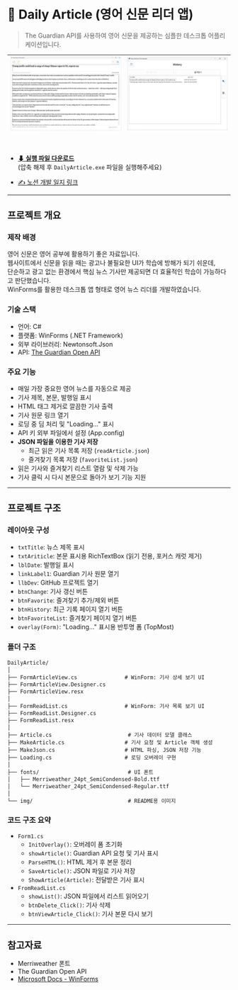 # 📰 Daily Article (영어 신문 리더 앱)
> The Guardian API를 사용하여 영어 신문을 제공하는 심플한 데스크톱 어플리케이션입니다.

![첫화면](./img/home.jpg) | ![리스트 화면](./img/list.jpg)
--|--|

<br>

- **[⬇ 실행 파일 다운로드](https://github.com/tony96kimsh/DailyArticle/releases/download/1.0.0/Release.zip)**  
(압축 해제 후 `DailyArticle.exe` 파일을 실행해주세요)

- [✍️ 노션 개발 일지 링크](https://stump-smartphone-024.notion.site/Daily-Article-1e6f398452c380289406f706b6038731?pvs=4)

---

## 프로젝트 개요

### 제작 배경

영어 신문은 영어 공부에 활용하기 좋은 자료입니다.  
웹사이트에서 신문을 읽을 때는 광고나 불필요한 UI가 학습에 방해가 되기 쉬운데,  
단순하고 광고 없는 환경에서 핵심 뉴스 기사만 제공되면 더 효율적인 학습이 가능하다고 판단했습니다.  
WinForms를 활용한 데스크톱 앱 형태로 영어 뉴스 리더를 개발하였습니다.

### 기술 스택

- 언어: C#
- 플랫폼: WinForms (.NET Framework)
- 외부 라이브러리: Newtonsoft.Json
- API: [The Guardian Open API](https://open-platform.theguardian.com/)

### 주요 기능

- 매일 가장 중요한 영어 뉴스를 자동으로 제공
- 기사 제목, 본문, 발행일 표시
- HTML 태그 제거로 깔끔한 기사 출력
- 기사 원문 링크 열기
- 로딩 중 딤 처리 및 "Loading..." 표시
- API 키 외부 파일에서 설정 (App.config)
- **JSON 파일을 이용한 기사 저장**
  - 최근 읽은 기사 목록 저장 (`readArticle.json`)
  - 즐겨찾기 목록 저장 (`favoriteList.json`)
- 읽은 기사와 즐겨찾기 리스트 열람 및 삭제 가능
- 기사 클릭 시 다시 본문으로 돌아가 보기 기능 지원

---

## 프로젝트 구조

### 레이아웃 구성

- `txtTitle`: 뉴스 제목 표시
- `txtAriticle`: 본문 표시용 RichTextBox (읽기 전용, 포커스 캐럿 제거)
- `lblDate`: 발행일 표시
- `linkLabel1`: Guardian 기사 원문 열기
- `llbDev`: GitHub 프로젝트 열기
- `btnChange`: 기사 갱신 버튼
- `btnFavorite`: 즐겨찾기 추가/제외 버튼
- `btnHistory`: 최근 기록 페이지 열기 버튼
- `btnFavoriteList`: 즐겨찾기 페이지 열기 버튼
- `overlay(Form)`: "Loading..." 표시용 반투명 폼 (TopMost)

### 폴더 구조

```
DailyArticle/
│
├── FormArticleView.cs               # WinForm: 기사 상세 보기 UI
├── FormArticleView.Designer.cs
├── FormArticleView.resx
│
├── FormReadList.cs                  # WinForm: 기사 목록 보기 UI
├── FormReadList.Designer.cs
├── FormReadList.resx
│
├── Article.cs                        # 기사 데이터 모델 클래스
├── MakeArticle.cs                   # 기사 요청 및 Article 객체 생성
├── MakeJson.cs                      # HTML 파싱, JSON 저장 기능
├── Loading.cs                       # 로딩 오버레이 구현
│
├── fonts/                            # UI 폰트
│   ├── Merriweather_24pt_SemiCondensed-Bold.ttf
│   └── Merriweather_24pt_SemiCondensed-Regular.ttf
│
└── img/                              # README용 이미지

```

### 코드 구조 요약

- `Form1.cs`
  - `InitOverlay()`: 오버레이 폼 초기화
  - `showArticle()`: Guardian API 요청 및 기사 표시
  - `ParseHTML()`: HTML 제거 후 본문 정리
  - `SaveArticle()`: JSON 파일로 기사 저장
  - `ShowArticle(Article)`: 전달받은 기사 표시
- `FromReadList.cs`
  - `showList()`: JSON 파일에서 리스트 읽어오기
  - `btnDelete_Click()`: 기사 삭제
  - `btnViewArticle_Click()`: 기사 본문 다시 보기

---

## 참고자료

- Merriweather 폰트  
- The Guardian Open API  
- [Microsoft Docs - WinForms](https://learn.microsoft.com/en-us/dotnet/desktop/winforms/)
